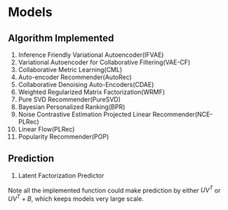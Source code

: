Models
======

## Algorithm Implemented

1. Inference Friendly Variational Autoencoder(IFVAE)
2. Variational Autoencoder for Collaborative Filtering(VAE-CF)
3. Collaborative Metric Learning(CML)
4. Auto-encoder Recommender(AutoRec)
5. Collaborative Denoising Auto-Encoders(CDAE)
6. Weighted Regularized Matrix Factorization(WRMF)
7. Pure SVD Recommender(PureSVD)
8. Bayesian Personalized Ranking(BPR)
9. Noise Contrastive Estimation Projected Linear Recommender(NCE-PLRec)
10. Linear Flow(PLRec)
11. Popularity Recommender(POP)

## Prediction
1. Latent Factorization Predictor

Note all the implemented function could make prediction by either
$UV^T$ or $UV^T + B$, which keeps models very large scale.

